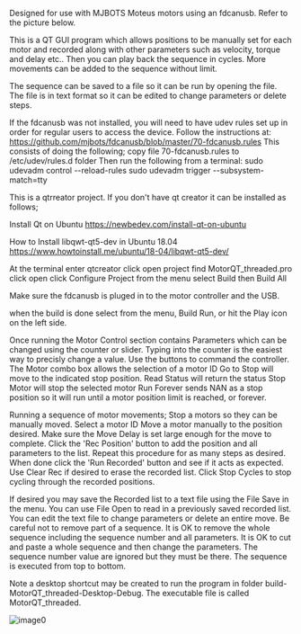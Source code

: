 Designed for use with MJBOTS Moteus motors using an fdcanusb.
Refer to the picture below.

This is a QT GUI program which allows positions to be manually set for each motor and recorded along with other parameters such as velocity, torque and delay etc.. 
Then you can play back the sequence in cycles. More movements can be added to the sequence without limit. 

The sequence can be saved to a file so it can be run by opening the file. The file is in text format so it can be edited to change parameters or delete steps. 

If the fdcanusb was not installed, you will need to have udev rules set up in order for regular users to access the device. Follow the instructions at: https://github.com/mjbots/fdcanusb/blob/master/70-fdcanusb.rules This consists of doing the following; 
copy file 70-fdcanusb.rules to /etc/udev/rules.d folder Then run the following from a terminal: 
sudo udevadm control --reload-rules 
sudo udevadm trigger --subsystem-match=tty


This is a qtrreator project. If you don't have qt creator it can be installed as follows;

Install Qt on Ubuntu 
https://newbedev.com/install-qt-on-ubuntu

How to Install libqwt-qt5-dev in Ubuntu 18.04 
https://www.howtoinstall.me/ubuntu/18-04/libqwt-qt5-dev/

At the terminal enter 
qtcreator <cr>
click open project 
find MotorQT_threaded.pro 
click open 
click Configure Project 
from the menu 
select Build then Build All

Make sure the fdcanusb is pluged in to the motor controller and the USB.

when the build is done select from the menu,
Build Run, or hit the Play icon on the left side.

Once running the Motor Control section contains Parameters which can be changed using the counter or slider. 
Typing into the counter is the easiest way to precisly change a value. 
Use the buttons to command the controller. 
The Motor combo box allows the selection of a motor ID 
Go to Stop will move to the indicated stop position. 
Read Status will return the status Stop Motor will stop the selected motor 
Run Forever sends NAN as a stop position so it will run until a motor position limit is reached, or forever.

Running a sequence of motor movements; 
Stop a motors so they can be manually moved.
Select a motor ID 
Move a motor manually to the position desired. 
Make sure the Move Delay is set large enough for the move to complete. 
Click the 'Rec Position' button to add the position and all parameters to the list. 
Repeat this procedure for as many steps as desired.
When done click the 'Run Recorded' button and see if it acts as expected. 
Use Clear Rec if desired to erase the recorded list. 
Click Stop Cycles to stop cycling through the recorded positions.

If desired you may save the Recorded list to a text file using the File Save in the menu. 
You can use File Open to read in a previously saved recorded list.
You can edit the text file to change parameters or delete an entire move. 
Be careful not to remove part of a sequence. It is OK to remove the whole sequence including the sequence number and all parameters. 
It is OK to cut and paste a whole sequence and then change the parameters. The sequence number value are ignored but they must be there. 
The sequence is executed from top to bottom.

Note a desktop shortcut may be created to run the program in folder build-MotorQT_threaded-Desktop-Debug. The executable file is called MotorQT_threaded.

![image0](https://user-images.githubusercontent.com/10259360/185727330-1956d9e8-f2fb-4632-bf15-0f9d7283d608.jpeg)
